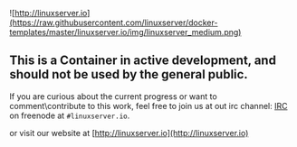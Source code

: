 ![http://linuxserver.io](https://raw.githubusercontent.com/linuxserver/docker-templates/master/linuxserver.io/img/linuxserver_medium.png)

## This is a Container in active development, and should not be used by the general public.
If you are curious about the current progress or want to comment\contribute to this work, feel free to join us at out irc channel:
[IRC](http://www.linuxserver.io/index.php/irc/) on freenode at `#linuxserver.io`.

or visit our website at [http://linuxserver.io](http://linuxserver.io)
